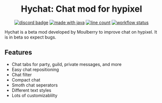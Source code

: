<h1 align = "center">
	Hychat: Chat mod for hypixel
</h1>

<div align="center">

[![discord badge](https://img.shields.io/discord/516977525906341928?label=discord&color=9089DA&logo=discord&style=for-the-badge)](https://discord.gg/moulberry)
[![made with java](https://img.shields.io/badge/Made%20With-Java-orange?style=for-the-badge&logo=java&logocolor=white)](https://www.java.com/)
[![line count](https://img.shields.io/tokei/lines/github/Moulberry/HyChat?style=for-the-badge&logo=github&logocolor=white)](https://github.com/Moulberry/Hychat)
[![workflow status](https://img.shields.io/github/workflow/status/Moulberry/Hychat/JSON/master?label=Workflow%20status&style=for-the-badge&logo=github&logocolor=white)](https://github.com/Moulberry/Hychat)
</div>

Hychat is a beta mod developed by Moulberry to improve chat on hypixel. It is in beta so expect bugs.

## Features
- Chat tabs for party, guild, private messages, and more
- Easy chat repositioning
- Chat filter
- Compact chat
- Smoth chat seperators
- Different text styles
- Lots of customizablilty
